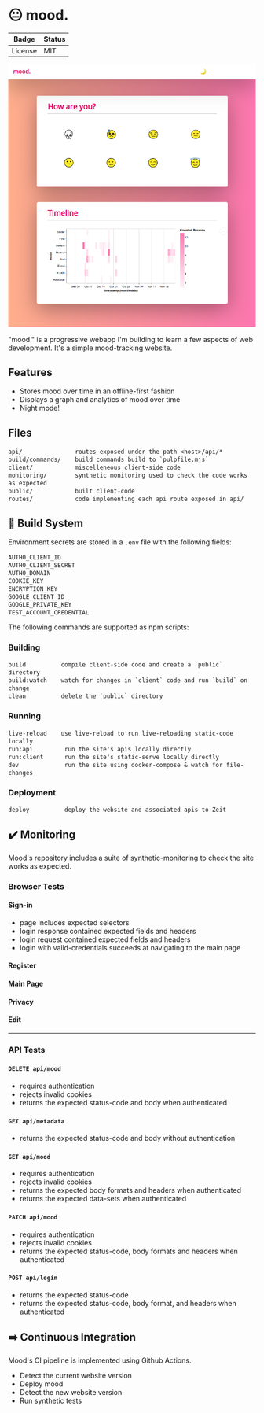 
# 😐 mood.

Badge | Status
----- | ------
License | MIT

![example screenshot](screenshot.png "Example Screenshot")

"mood." is a progressive webapp I'm building to learn a few aspects of web development. It's a simple mood-tracking website.

## Features

- Stores mood over time in an offline-first fashion
- Displays a graph and analytics of mood over time
- Night mode!

## Files

```
api/               routes exposed under the path <host>/api/*
build/commands/    build commands build to `pulpfile.mjs`
client/            miscelleneous client-side code
monitoring/        synthetic monitoring used to check the code works as expected
public/            built client-code
routes/            code implementing each api route exposed in api/
```

## 🧰 Build System

Environment secrets are stored in a `.env` file with the following fields:

```
AUTH0_CLIENT_ID
AUTH0_CLIENT_SECRET
AUTH0_DOMAIN
COOKIE_KEY
ENCRYPTION_KEY
GOOGLE_CLIENT_ID
GOOGLE_PRIVATE_KEY
TEST_ACCOUNT_CREDENTIAL
```

The following commands are supported as npm scripts:

### Building
```
build          compile client-side code and create a `public` directory
build:watch    watch for changes in `client` code and run `build` on change
clean          delete the `public` directory
```

### Running
```
live-reload    use live-reload to run live-reloading static-code locally
run:api         run the site's apis locally directly
run:client      run the site's static-serve locally directly
dev             run the site using docker-compose & watch for file-changes
```

### Deployment
```
deploy          deploy the website and associated apis to Zeit
```

## ✔️ Monitoring

Mood's repository includes a suite of synthetic-monitoring to check the site works as expected.

### Browser Tests

#### Sign-in

- page includes expected selectors
- login response contained expected fields and headers
- login request contained expected fields and headers
- login with valid-credentials succeeds at navigating to the main page

#### Register

#### Main Page

#### Privacy

#### Edit

---

### API Tests

#### `DELETE api/mood`

- requires authentication
- rejects invalid cookies
- returns the expected status-code and body when authenticated

#### `GET api/metadata`

- returns the expected status-code and body without authentication

#### `GET api/mood`

- requires authentication
- rejects invalid cookies
- returns the expected body formats and headers when authenticated
- returns the expected data-sets when authenticated

#### `PATCH api/mood`

- requires authentication
- rejects invalid cookies
- returns the expected status-code, body formats and headers when authenticated

#### `POST api/login`

- returns the expected status-code
- returns the expected status-code, body format, and headers when authenticated

## ➡️ Continuous Integration

Mood's CI pipeline is implemented using Github Actions.

- Detect the current website version
- Deploy mood
- Detect the new website version
- Run synthetic tests
